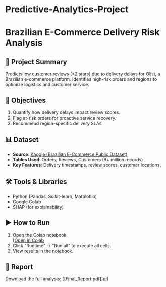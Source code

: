 # Predictive-Analytics-Project
# Brazilian E-Commerce Delivery Risk Analysis

## 📌 Project Summary
Predicts low customer reviews (≤2 stars) due to delivery delays for Olist, a Brazilian e-commerce platform. Identifies high-risk orders and regions to optimize logistics and customer service.

## 🎯 Objectives
1. Quantify how delivery delays impact review scores.
2. Flag at-risk orders for proactive service recovery.
3. Recommend region-specific delivery SLAs.

## 📊 Dataset
- **Source**: [Kaggle (Brazilian E-Commerce Public Dataset)](https://www.kaggle.com/datasets/olistbr/brazilian-ecommerce)
- **Tables Used**: Orders, Reviews, Customers (9+ million records)
- **Key Features**: Delivery timestamps, review scores, customer locations.

## 🛠️ Tools & Libraries
- Python (Pandas, Scikit-learn, Matplotlib)
- Google Colab
- SHAP (for explainability)

## ▶️ How to Run
1. Open the Colab notebook:  
   [[Open in Colab](https://colab.research.google.com/drive/1iLXfS8mxc033kyJis6-x7P1kGi-dIrXI#scrollTo=0vqtZa7q37nn)
2. Click "Runtime" → "Run all" to execute all cells.
3. View results in the notebook.

## 📄 Report
Download the full analysis: [[Final_Report.pdf]][url](https://docs.google.com/document/d/1F94rB9wyQpFZnRUijR9Xw5np7O_bkDhJKj95aR9t9Wc/edit?usp=sharing)
